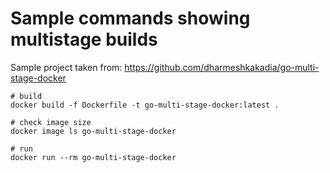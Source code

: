 Sample commands showing multistage builds
=========================================

Sample project taken from: https://github.com/dharmeshkakadia/go-multi-stage-docker

```
# build
docker build -f Dockerfile -t go-multi-stage-docker:latest .

# check image size
docker image ls go-multi-stage-docker

# run
docker run --rm go-multi-stage-docker
```
